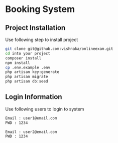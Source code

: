 # Booking System

## Project Installation

Use following step to install project

```bash
git clone git@github.com:vishnaka/onlineexam.git
cd into your project
composer install
npm install
cp .env.example .env
php artisan key:generate
php artisan migrate
php artisan db:seed
```

## Login Information

Use following users to login to system

```bash
Email : user1@email.com
PWD : 1234

Email : user2@email.com
PWD : 1234
```
